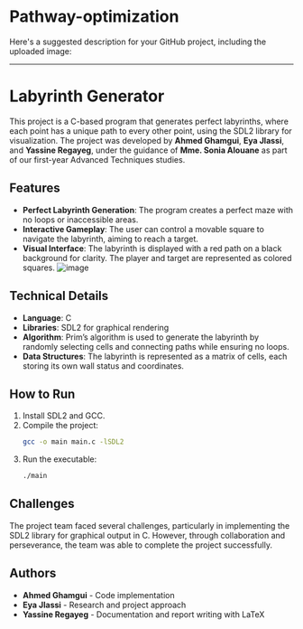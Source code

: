 # Pathway-optimization
Here's a suggested description for your GitHub project, including the uploaded image:

---

# Labyrinth Generator

This project is a C-based program that generates perfect labyrinths, where each point has a unique path to every other point, using the SDL2 library for visualization. The project was developed by **Ahmed Ghamgui**, **Eya Jlassi**, and **Yassine Regayeg**, under the guidance of **Mme. Sonia Alouane** as part of our first-year Advanced Techniques studies.

## Features
- **Perfect Labyrinth Generation**: The program creates a perfect maze with no loops or inaccessible areas.
- **Interactive Gameplay**: The user can control a movable square to navigate the labyrinth, aiming to reach a target.
- **Visual Interface**: The labyrinth is displayed with a red path on a black background for clarity. The player and target are represented as colored squares.
![image](https://github.com/user-attachments/assets/9003382c-e09c-4d0f-bb57-4fda72cabd4b)


## Technical Details
- **Language**: C
- **Libraries**: SDL2 for graphical rendering
- **Algorithm**: Prim’s algorithm is used to generate the labyrinth by randomly selecting cells and connecting paths while ensuring no loops.
- **Data Structures**: The labyrinth is represented as a matrix of cells, each storing its own wall status and coordinates.

## How to Run
1. Install SDL2 and GCC.
2. Compile the project:
   ```bash
   gcc -o main main.c -lSDL2
   ```
3. Run the executable:
   ```bash
   ./main
   ```

## Challenges
The project team faced several challenges, particularly in implementing the SDL2 library for graphical output in C. However, through collaboration and perseverance, the team was able to complete the project successfully.

## Authors
- **Ahmed Ghamgui** - Code implementation
- **Eya Jlassi** - Research and project approach
- **Yassine Regayeg** - Documentation and report writing with LaTeX
